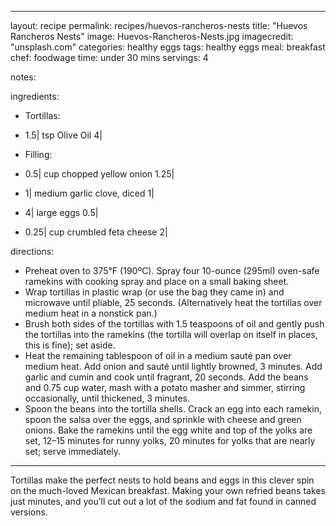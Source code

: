 
---
layout: recipe
permalink: recipes/huevos-rancheros-nests
title:  "Huevos Rancheros Nests"
image: Huevos-Rancheros-Nests.jpg
imagecredit: "unsplash.com"
categories:  healthy eggs
tags:  healthy eggs
meal: breakfast
chef: foodwage
time: under 30 mins
servings: 4

notes:

ingredients:
- Tortillas:

- 1.5| tsp Olive Oil 4|

- Filling:

- 0.5| cup chopped yellow onion 1.25|
- 1| medium garlic clove, diced 1|
- 4| large eggs 0.5|
- 0.25| cup crumbled feta cheese 2|

directions:
- Preheat oven to 375°F (190ºC). Spray four 10-ounce (295ml) oven-safe ramekins with cooking spray and place on a small baking sheet.
- Wrap tortillas in plastic wrap (or use the bag they came in) and microwave until pliable, 25 seconds. (Alternatively heat the tortillas over medium heat in a nonstick pan.)
- Brush both sides of the tortillas with 1.5 teaspoons of oil and gently push the tortillas into the ramekins (the tortilla will overlap on itself in places, this is fine); set aside.
- Heat the remaining tablespoon of oil in a medium sauté pan over medium heat. Add onion and sauté until lightly browned, 3 minutes. Add garlic and cumin and cook until fragrant, 20 seconds. Add the beans and 0.75 cup water, mash with a potato masher and simmer, stirring occasionally, until thickened, 3 minutes.
- Spoon the beans into the tortilla shells. Crack an egg into each ramekin, spoon the salsa over the eggs, and sprinkle with cheese and green onions. Bake the ramekins until the egg white and top of the yolks are set, 12–15 minutes for runny yolks, 20 minutes for yolks that are nearly set; serve immediately.

---

Tortillas make the perfect nests to hold beans and eggs in this clever spin on the much-loved Mexican breakfast. Making your own refried beans takes just minutes, and you’ll cut out a lot of the sodium and fat found in canned versions.
